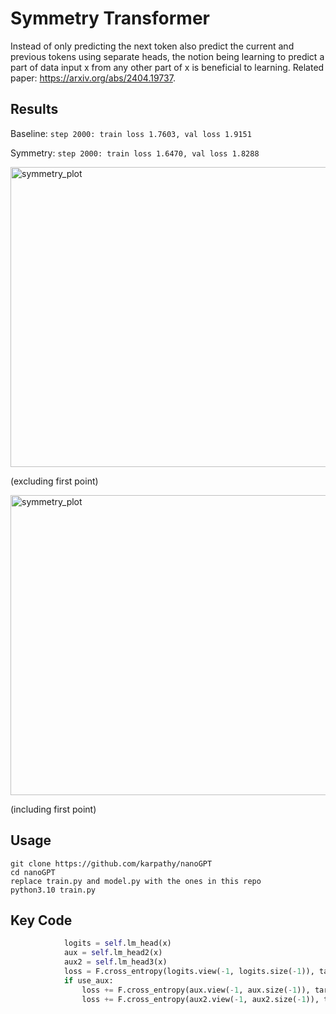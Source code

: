 # Symmetry Transformer

Instead of only predicting the next token also predict the current and previous tokens using separate heads, the notion being learning to predict a part of data input x from any other part of x is beneficial to learning. Related paper: https://arxiv.org/abs/2404.19737.

## Results

Baseline: ```step 2000: train loss 1.7603, val loss 1.9151```

Symmetry: ```step 2000: train loss 1.6470, val loss 1.8288```

<img width="640" height="480" alt="symmetry_plot" src="https://github.com/user-attachments/assets/20bde4e7-b194-4625-94ec-9a45d80b3dd0" />

(excluding first point)

<img width="640" height="480" alt="symmetry_plot" src="https://github.com/user-attachments/assets/53081bde-0507-46db-a3fb-580f13c956f3" />

(including first point)

## Usage

```
git clone https://github.com/karpathy/nanoGPT
cd nanoGPT
replace train.py and model.py with the ones in this repo
python3.10 train.py
```

## Key Code

```py
            logits = self.lm_head(x)
            aux = self.lm_head2(x)
            aux2 = self.lm_head3(x)
            loss = F.cross_entropy(logits.view(-1, logits.size(-1)), targets.view(-1), ignore_index=-1)
            if use_aux:
                loss += F.cross_entropy(aux.view(-1, aux.size(-1)), targets2.view(-1), ignore_index=-1)
                loss += F.cross_entropy(aux2.view(-1, aux2.size(-1)), targets3.view(-1), ignore_index=-1)
```
